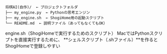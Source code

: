 ```
将棋AI(自作)/  ← プロジェクトフォルダ
├── my_engine.py  ← Pythonの思考エンジン
├── my_engine.sh  ← ShogiHome用の起動スクリプト
└── README.md  ← 説明ファイル（あってもなくてもOK）
```

engine.sh（ShogiHomeで実行するためのスクリプト）
MacではPythonスクリプトを直接実行するために、
**シェルスクリプト（.shファイル）**を作るとShogiHomeで登録しやすい